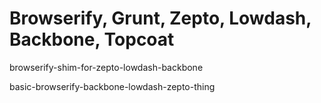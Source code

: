 # Browserify, Grunt, Zepto, Lowdash, Backbone, Topcoat


browserify-shim-for-zepto-lowdash-backbone

basic-browserify-backbone-lowdash-zepto-thing
